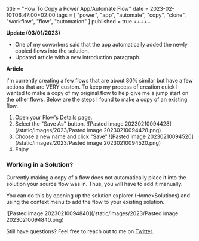title = "How To Copy a Power App/Automate Flow"
date = 2023-02-10T06:47:00+02:00
tags = [
    "power",
    "app",
    "automate",
    "copy",
    "clone",
    "workflow",
    "flow",
    "automation"
]
published = true
+++++

**Update (03/01/2023)**

- One of my coworkers said that the app automatically added the newly copied flows into the solution.
- Updated article with a new introduction paragraph.

**Article**

I'm currently creating a few flows that are about 80% similar but have a few actions that are VERY custom. To keep my process of creation quick I wanted to make a copy of my original flow to help give me a jump start on the other flows. Below are the steps I found to make a copy of an existing flow.

1. Open your Flow's Details page.
2. Select the "Save As" button.
![Pasted image 20230210094428](/static/images/2023/Pasted image 20230210094428.png)
3. Choose a new name and click "Save"
![Pasted image 20230210094520](/static/images/2023/Pasted image 20230210094520.png)
4. Enjoy

### Working in a Solution?

Currently making a copy of a flow does not automatically place it into the solution your source flow was in. Thus, you will have to add it manually.

You can do this by opening up the solution explorer (Home>Solutions) and using the context menu to add the flow to your existing solution.

![Pasted image 20230210094840](/static/images/2023/Pasted image 20230210094840.png)

Still have questions? Feel free to reach out to me on [Twitter](https://twitter.com/Ryanb58).

 